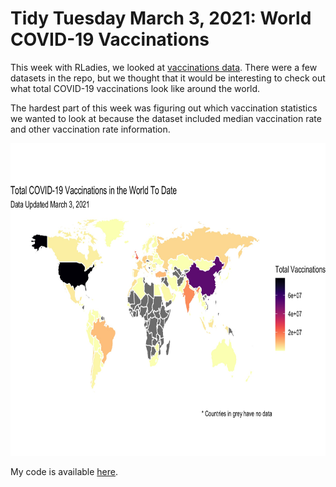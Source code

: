 # Tidy Tuesday March 3, 2021: World COVID-19 Vaccinations

This week with RLadies, we looked at [vaccinations data](https://github.com/owid/covid-19-data/tree/master/public/data/vaccinations). There were a few datasets in the repo, but we thought that it would be interesting to check out what total COVID-19 vaccinations look like around the world.

The hardest part of this week was figuring out which vaccination statistics we wanted to look at because the dataset included median vaccination rate and other vaccination rate information. 

<img src = https://raw.githubusercontent.com/aboskovic21/tidy_tuesday/main/2021/vaccine_plot.jpg width="700" height="500">

My code is available [here](https://github.com/aboskovic21/tidy_tuesday/blob/main/2021/week7.Rmd).

